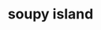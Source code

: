 ---
pid: pt191
title: soupy island
location_transcription: 
coordinates: "[-75.128910552001, 39.966365510788]"
zipcode: '19125'
gen_neighborhood: River Wards
neighborhood: Fishtown,Kensington
outside_phl: 
age: '54'
age_range: 50-59
instagram: 
image_file_name: pt_191.jpg
proposal_transcription: |-
  Ferry rides for kids- (Like old soupy island)
  Free summer time amusements
topic: Unknown
topic_summary: '0'
type: Park
keywords_other: 
credit: 
image_labels: 
twitter: 
facebook: 
permalink: "/monuments/pt191/"
layout: item-page
---